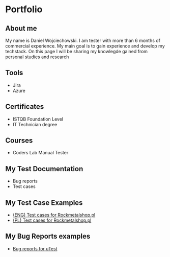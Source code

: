 # Portfolio

## About me

My name is Daniel Wojciechowski. I am tester with more than 6 months of commercial experience. My main goal is to gain experience and develop my techstack. On this page I will be sharing my knowlegde gained from personal studies and research

## Tools 

* Jira
* Azure

## Certificates

* ISTQB Foundation Level
* IT Technician degree

## Courses

* Coders Lab Manual Tester

## My Test Documentation

* Bug reports
* Test cases

## My Test Case Examples

* [(ENG) Test cases for Rockmetalshop.pl](https://docs.google.com/spreadsheets/d/1vYufT6wvbZPd5n4V8VjCIn0dfrEDeoPuTmiFf0pA2bM/edit?usp=sharing)
* [(PL) Test cases for Rockmetalshop.pl](https://docs.google.com/spreadsheets/d/16Wy5cFgZu1iFpcOqpk89DwHcyQE16vPTeE8WYrivS9Y/edit?usp=sharing)

## My Bug Reports examples

* [Bug reports for uTest](https://drive.google.com/file/d/1vt-9Ymw5pz6Iu43xH61PIltt520wcoIq/view?usp=sharing)

